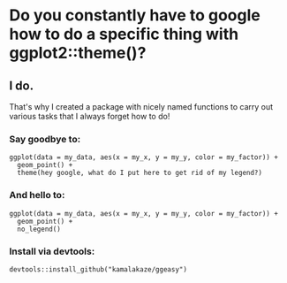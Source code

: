 # Do you constantly have to google how to do a specific thing with ggplot2::theme()?

## I do.

That's why I created a package with nicely named functions to carry out various tasks that I always forget how to do!

### Say goodbye to:

```
ggplot(data = my_data, aes(x = my_x, y = my_y, color = my_factor)) +
  geom_point() +
  theme(hey google, what do I put here to get rid of my legend?)
```

### And hello to:

```
ggplot(data = my_data, aes(x = my_x, y = my_y, color = my_factor)) +
  geom_point() +
  no_legend()
```

### Install via devtools:

```
devtools::install_github("kamalakaze/ggeasy")
```
